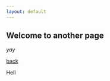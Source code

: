 ```yaml
---
layout: default
---
```


## Welcome to another page



_yay_

[back](./)

Hell

<script src="https://d3js.org/d3.v4.js"></script>
<div id="viz"></div>
   <script type="text/javascript">

   var sampleSVG = d3.select("#viz")
       .append("svg")
       .attr("width", 100)
       .attr("height", 100);    

   sampleSVG.append("circle")
       .style("stroke", "gray")
       .style("fill", "white")
       .attr("r", 40)
       .attr("cx", 50)
       .attr("cy", 50)
       .on("mouseover", function(){d3.select(this).style("fill", "aliceblue");})
       .on("mouseout", function(){d3.select(this).style("fill", "white");});

   </script>

<script src="https://wzrd.in/standalone/function-plot@1.17.3"></script>

<script>
functionPlot({
  target: '#quadratic',
  data: [{
    fn: 'x^2'
  }]
})
</script>
